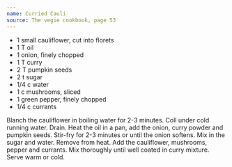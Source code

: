 ```yaml
---
name: Curried Cauli
source: The vegie cookbook, page 53
---
```


* 1 small cauliflower, cut into florets
* 1 T oil
* 1 onion, finely chopped
* 1 T curry
* 2 T pumpkin seeds
* 2 t sugar
* 1/4 c water
* 1 c mushrooms, sliced
* 1 green pepper, finely chopped
* 1/4 c currants

Blanch the cauliflower in boiling water for 2-3 minutes.  Coll under cold running water.  Drain.
Heat the oil in a pan, add the onion, curry powder and pumpkin seeds.  Stir-fry for 2-3 minutes or until the onion softens.  Mix in the sugar and water.  Remove from heat.
Add the cauliflower, mushrooms, pepper and currants.  Mix thoroughly until well coated in curry mixture.  Serve warm or cold.

